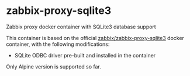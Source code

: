 # zabbix-proxy-sqlite3
Zabbix proxy docker container with SQLite3 database support

This container is based on the official [zabbix/zabbix-proxy-sqlite3](https://hub.docker.com/r/zabbix/zabbix-proxy-sqlite3/) docker container,
with the following modifications:

* SQLite ODBC driver pre-built and installed in the container

Only Alpine version is supported so far.
